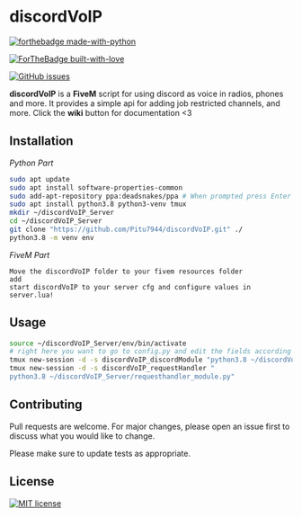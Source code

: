 # discordVoIP
[![forthebadge made-with-python](http://ForTheBadge.com/images/badges/made-with-python.svg)](https://www.python.org/)

[![ForTheBadge built-with-love](http://ForTheBadge.com/images/badges/built-with-love.svg)]()

[![GitHub issues](https://img.shields.io/github/issues/Pitu7944/discordVoIP?style=for-the-badge)](https://github.com/Pitu7944/discordVoIP/issues)


**discordVoIP** is a **FiveM** script for using discord as voice in radios, phones and more.
It provides a simple api for adding job restricted channels, and more. 
Click the **wiki** button for documentation <3

## Installation
*Python Part*
```bash
sudo apt update
sudo apt install software-properties-common
sudo add-apt-repository ppa:deadsnakes/ppa # When prompted press Enter to continue
sudo apt install python3.8 python3-venv tmux
mkdir ~/discordVoIP_Server
cd ~/discordVoIP_Server
git clone "https://github.com/Pitu7944/discordVoIP.git" ./
python3.8 -m venv env
```
*FiveM Part*
```
Move the discordVoIP folder to your fivem resources folder
add 
start discordVoIP to your server cfg and configure values in server.lua!
```

## Usage

```bash
source ~/discordVoIP_Server/env/bin/activate
# right here you want to go to config.py and edit the fields according to the comments included in the file
tmux new-session -d -s discordVoIP_discordModule "python3.8 ~/discordVoIP_Server/discord_module.py"
tmux new-session -d -s discordVoIP_requestHandler "
python3.8 ~/discordVoIP_Server/requesthandler_module.py"
```

## Contributing
Pull requests are welcome. For major changes, please open an issue first to discuss what you would like to change.

Please make sure to update tests as appropriate.

## License
[![MIT license](https://img.shields.io/badge/License-MIT-blue.svg)](https://lbesson.mit-license.org/)
